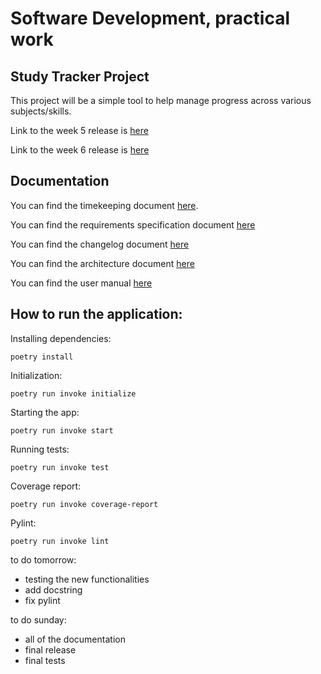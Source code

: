# Software Development, practical work

## Study Tracker Project
This project will be a simple tool to help manage progress across various subjects/skills.

Link to the week 5 release is [here](https://github.com/kirkeruusalu/software-project/releases/tag/viikko5)

Link to the week 6 release is [here](https://github.com/kirkeruusalu/software-project/releases/tag/viikko6)

## Documentation
You can find the timekeeping document [here](https://github.com/kirkeruusalu/software-project/blob/main/documentation/timetracking.md). 

You can find the requirements specification document [here](https://github.com/kirkeruusalu/software-project/blob/main/documentation/requirements_specification.md)

You can find the changelog document [here](https://github.com/kirkeruusalu/software-project/blob/main/documentation/changelog.md)

You can find the architecture document [here](https://github.com/kirkeruusalu/software-project/blob/main/documentation/architecture.md)

You can find the user manual [here](https://github.com/kirkeruusalu/software-project/blob/main/documentation/user_manual.md)

## How to run the application:
Installing dependencies:
```
poetry install
```
Initialization:
```
poetry run invoke initialize
```
Starting the app:
```
poetry run invoke start
```
Running tests:
```
poetry run invoke test
```
Coverage report:
```
poetry run invoke coverage-report
```
Pylint: 
```
poetry run invoke lint
```




to do tomorrow: 
- testing the new functionalities
- add docstring
- fix pylint

to do sunday:
- all of the documentation
- final release
- final tests